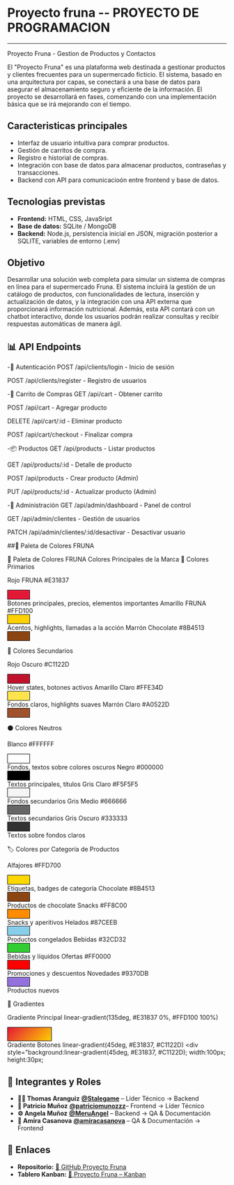 ﻿# Proyecto fruna -- PROYECTO DE PROGRAMACION
----------------------- 
Proyecto Fruna - Gestion de Productos y Contactos

El "Proyecto Fruna" es una plataforma web destinada a gestionar productos y clientes frecuentes para un supermercado ficticio. El sistema, basado en una arquitectura por capas, se conectará a una base de datos para asegurar el almacenamiento seguro y eficiente de la información. El proyecto se desarrollará en fases, comenzando con una implementación básica que se irá mejorando con el tiempo.

## Caracteristicas principales
- Interfaz de usuario intuitiva para comprar productos.
- Gestión de carritos de compra.
- Registro e historial de compras.
- Integración con base de datos para almacenar productos, contraseñas y transacciones.
- Backend con API para comunicacioón entre frontend y base de datos.
  
## Tecnologias previstas
- **Frontend:** HTML, CSS, JavaSript
- **Base de datos:** SQLite / MongoDB
- **Backend:** Node.js, persistencia inicial en JSON, migración posterior a SQLITE, variables de entorno (.env)

## Objetivo
Desarrollar una solución web completa para simular un sistema de compras en línea para el supermercado Fruna. El sistema incluirá la gestión de un catálogo de productos, con funcionalidades de lectura, inserción y actualización de datos, y la integración con una API externa que proporcionará información nutricional. Además, esta API contará con un chatbot interactivo, donde los usuarios podrán realizar consultas y recibir respuestas automáticas de manera ágil.
## 📊 API Endpoints
-🔐 Autenticación
POST /api/clients/login - Inicio de sesión

POST /api/clients/register - Registro de usuarios

-🛒 Carrito de Compras
GET /api/cart - Obtener carrito

POST /api/cart - Agregar producto

DELETE /api/cart/:id - Eliminar producto

POST /api/cart/checkout - Finalizar compra

-📦 Productos
GET /api/products - Listar productos

GET /api/products/:id - Detalle de producto

POST /api/products - Crear producto (Admin)

PUT /api/products/:id - Actualizar producto (Admin)

-👥 Administración
GET /api/admin/dashboard - Panel de control

GET /api/admin/clientes - Gestión de usuarios

PATCH /api/admin/clientes/:id/desactivar - Desactivar usuario

##🎨 Paleta de Colores FRUNA

🎨 Paleta de Colores FRUNA
Colores Principales de la Marca
🎯 Colores Primarios

Rojo FRUNA	#E31837	<div style="background:#E31837; width:50px; height:20px; border:1px solid #000"></div>	Botones principales, precios, elementos importantes
Amarillo FRUNA	#FFD100	<div style="background:#FFD100; width:50px; height:20px; border:1px solid #000"></div>	Acentos, highlights, llamadas a la acción
Marrón Chocolate	#8B4513	<div style="background:#8B4513; width:50px; height:20px; border:1px solid #000"></div>

🔄 Colores Secundarios

Rojo Oscuro	#C1122D	<div style="background:#C1122D; width:50px; height:20px; border:1px solid #000"></div>	Hover states, botones activos
Amarillo Claro	#FFE34D	<div style="background:#FFE34D; width:50px; height:20px; border:1px solid #000"></div>	Fondos claros, highlights suaves
Marrón Claro	#A0522D	<div style="background:#A0522D; width:50px; height:20px; border:1px solid #000"></div>

⚫️ Colores Neutros

Blanco	#FFFFFF	<div style="background:#FFFFFF; width:50px; height:20px; border:1px solid #000"></div>	Fondos, textos sobre colores oscuros
Negro	#000000	<div style="background:#000000; width:50px; height:20px; border:1px solid #000"></div>	Textos principales, títulos
Gris Claro	#F5F5F5	<div style="background:#F5F5F5; width:50px; height:20px; border:1px solid #000"></div>	Fondos secundarios
Gris Medio	#666666	<div style="background:#666666; width:50px; height:20px; border:1px solid #000"></div>	Textos secundarios
Gris Oscuro	#333333	<div style="background:#333333; width:50px; height:20px; border:1px solid #000"></div>	Textos sobre fondos claros

🏷️ Colores por Categoría de Productos

Alfajores	#FFD700	<div style="background:#FFD700; width:50px; height:20px; border:1px solid #000"></div>	Etiquetas, badges de categoría
Chocolate	#8B4513	<div style="background:#8B4513; width:50px; height:20px; border:1px solid #000"></div>	Productos de chocolate
Snacks	#FF8C00	<div style="background:#FF8C00; width:50px; height:20px; border:1px solid #000"></div>	Snacks y aperitivos
Helados	#87CEEB	<div style="background:#87CEEB; width:50px; height:20px; border:1px solid #000"></div>	Productos congelados
Bebidas	#32CD32	<div style="background:#32CD32; width:50px; height:20px; border:1px solid #000"></div>	Bebidas y líquidos
Ofertas	#FF0000	<div style="background:#FF0000; width:50px; height:20px; border:1px solid #000"></div>	Promociones y descuentos
Novedades	#9370DB	<div style="background:#9370DB; width:50px; height:20px; border:1px solid #000"></div>	Productos nuevos

🌈 Gradientes

Gradiente Principal	linear-gradient(135deg, #E31837 0%, #FFD100 100%)	<div style="background:linear-gradient(135deg, #E31837 0%, #FFD100 100%); width:100px; height:30px; border:1px solid #000"></div>
Gradiente Botones	linear-gradient(45deg, #E31837, #C1122D)	<div style="background:linear-gradient(45deg, #E31837, #C1122D); width:100px; height:30px;

## 👥 Integrantes y Roles
- **🧑‍💻 Thomas Aranguiz** **[@Stalegame](https://github.com/Stalegame)** – Líder Técnico -> Backend
- **🎨 Patricio Muñoz** **[@patriciomunozzz](https://github.com/patriciomunozzz)**– Frontend  -> Líder Técnico
- **⚙️ Angela Muñoz** **[@MeruAngel](https://github.com/MeruAngel)** – Backend  -> QA & Documentación 
- **📝 Amira Casanova** **[@amiracasanova](https://github.com/amiracasanova)** – QA & Documentación -> Frontend
  
## 📌 Enlaces
- **Repositorio:** [🔗 GitHub Proyecto Fruna](https://github.com/Stalegame/PROYECTO-DE-PROGRAMACION)
- **Tablero Kanban:** [🔗 Proyecto Fruna – Kanban](https://trello.com/invite/b/689ccd69233da4f45016f66b/ATTI3a846a1aa484032cb15c2812a627865b229B87B7/proyecto-fruna)

